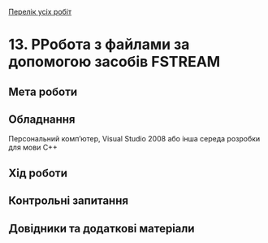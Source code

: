 [Перелік усіх робіт](README.md)

# 13. РРобота з файлами за допомогою засобів FSTREAM

## Мета роботи 



## Обладнання

Персональний комп’ютер, Visual Studio 2008 або інша середа розробки для мови C++

## Хід роботи

## Контрольні запитання

## Довідники та додаткові матеріали
